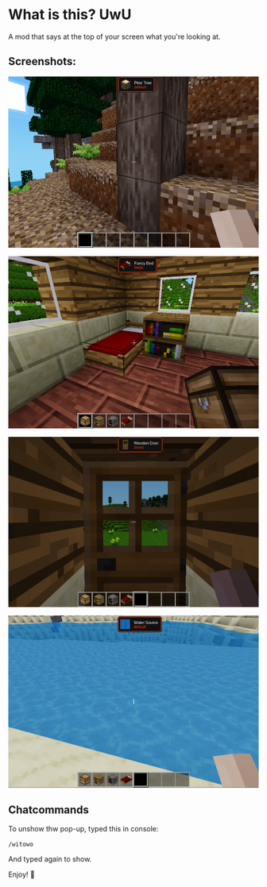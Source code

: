 # What is this? UwU

A mod that says at the top of your screen what you're looking at.

## Screenshots:

![](./textures/tree.png)

![](./textures/bed.png)

![](./textures/door.png)

![](./textures/water.png)

## Chatcommands

To unshow thw pop-up, typed this in console:

```
/witowo
```

And typed again to show.

Enjoy! 🦊
